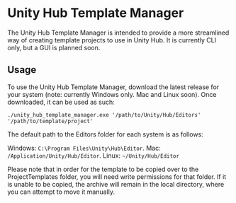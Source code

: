 # Unity Hub Template Manager

The Unity Hub Template Manager is intended to provide a more streamlined way of creating template projects to use in Unity Hub.
It is currently CLI only, but a GUI is planned soon.

## Usage

To use the Unity Hub Template Manager, download the latest release for your system (note: currently Windows only. Mac and Linux soon).
Once downloaded, it can be used as such:

`./unity_hub_template_manager.exe '/path/to/Unity/Hub/Editors' '/path/to/template/project'`

The default path to the Editors folder for each system is as follows:

Windows: `C:\Program Files\Unity\Hub\Editor`.
Mac: `/Application/Unity/Hub/Editor`.
Linux: `~/Unity/Hub/Editor`

Please note that in order for the template to be copied over to the ProjectTemplates folder, you will need write permissions for that folder. If it is unable to be copied,  the archive will remain in the local directory, where you can attempt to move it manually.
